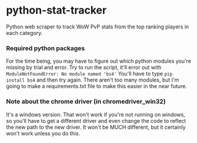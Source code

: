 # python-stat-tracker
Python web scraper to track WoW PvP stats from the top ranking players in each category.

### Required python packages
For the time being, you may have to figure out which python modules you're missing by trial and error. Try to run the script, it'll error out with ```ModuleNotFoundError: No module named 'bs4'``` 
You'll have to type ```pip install bs4``` and then try again. There aren't too many modules, but I'm going to make a requirements.txt file to make this easier in the near future.

### Note about the chrome driver (in chromedriver_win32)
It's a windows version. That won't work if you're not running on windows, so you'll have to get a different driver and even change the code to reflect the new path to the new driver. It won't be MUCH different, but it certainly won't work unless you do this.
